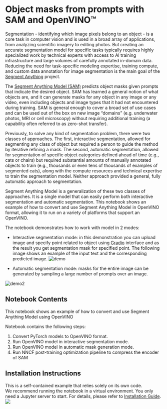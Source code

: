 # Object masks from prompts with SAM  and OpenVINO™


Segmentation - identifying which image pixels belong to an object - is a core task in computer vision and is used in a broad array of applications, from analyzing scientific imagery to editing photos. But creating an accurate segmentation model for specific tasks typically requires highly specialized work by technical experts with access to AI training infrastructure and large volumes of carefully annotated in-domain data. Reducing the need for task-specific modeling expertise, training compute, and custom data annotation for image segmentation is the main goal of the [Segment Anything](https://arxiv.org/abs/2304.02643) project.

The [Segment Anything Model (SAM)](https://github.com/facebookresearch/segment-anything) predicts object masks given prompts that indicate the desired object. SAM has learned a general notion of what objects are, and it can generate masks for any object in any image or any video, even including objects and image types that it had not encountered during training. SAM is general enough to cover a broad set of use cases and can be used out of the box on new image “domains” (e.g. underwater photos, MRI or cell microscopy) without requiring additional training (a capability often referred to as zero-shot transfer). 

Previously, to solve any kind of segmentation problem, there were two classes of approaches. The first, interactive segmentation, allowed for segmenting any class of object but required a person to guide the method by iterative refining a mask. The second, automatic segmentation, allowed for segmentation of specific object categories defined ahead of time (e.g., cats or chairs) but required substantial amounts of manually annotated objects to train (e.g., thousands or even tens of thousands of examples of segmented cats), along with the compute resources and technical expertise to train the segmentation model. Neither approach provided a general, fully automatic approach to segmentation.

Segment Anything Model is a generalization of these two classes of approaches. It is a single model that can easily perform both interactive segmentation and automatic segmentation.
This notebook shows an example of how to convert and use Segment Anything Model in OpenVINO format, allowing it to run on a variety of platforms that support an OpenVINO.

The notebook demonstrates how to work with model in 2 modes:

* Interactive segmentation mode: in this demonstration you can upload image and specify point related to object using [Gradio](https://gradio.app/) interface and as the result you get segmentation mask for specified point.
The following image shows an example of the input text and the corresponding predicted image.
![demo](https://user-images.githubusercontent.com/29454499/231464914-bd2a683c-28b2-44d4-960e-dce3e3ddebc3.png)

* Automatic segmentation mode:  masks for the entire image can be generated by sampling a large number of prompts over an image.

![demo2](https://user-images.githubusercontent.com/29454499/231468849-1cd11e68-21e2-44ed-8088-b792ef50c32d.png)


## Notebook Contents

This notebook shows an example of how to convert and use Segment Anything Model using OpenVINO

Notebook contains the following steps:
1. Convert PyTorch models to OpenVINO format.
2. Run OpenVINO model in interactive segmentation mode.
3. Run OpenVINO model in automatic mask generation mode.
4. Run NNCF post-training optimization pipeline to compress the encoder of SAM


## Installation Instructions

This is a self-contained example that relies solely on its own code.</br>
We recommend running the notebook in a virtual environment. You only need a Jupyter server to start.
For details, please refer to [Installation Guide](../../README.md).
<img referrerpolicy="no-referrer-when-downgrade" src="https://static.scarf.sh/a.png?x-pxid=5b5a4db0-7875-4bfb-bdbd-01698b5b1a77&file=notebooks/segment-anything/README.md" />
